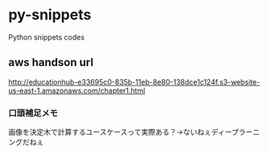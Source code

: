# py-snippets
Python snippets codes

## aws handson url
http://educationhub-e33695c0-835b-11eb-8e80-138dce1c124f.s3-website-us-east-1.amazonaws.com/chapter1.html

### 口頭補足メモ

画像を決定木で計算するユースケースって実際ある？→ないねぇディープラーニングだねぇ
